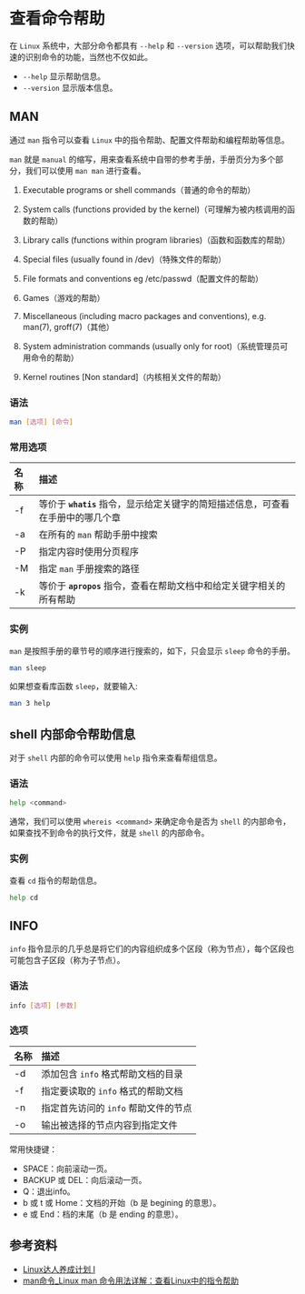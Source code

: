 # 查看命令帮助

在 `Linux` 系统中，大部分命令都具有 `--help` 和 `--version` 选项，可以帮助我们快速的识别命令的功能，当然也不仅如此。

* `--help` 显示帮助信息。
* `--version` 显示版本信息。

<!-- markdownlint-disable MD024 -->

## MAN

通过 `man` 指令可以查看 `Linux` 中的指令帮助、配置文件帮助和编程帮助等信息。

`man` 就是 `manual` 的缩写，用来查看系统中自带的参考手册，手册页分为多个部分，我们可以使用 `man man` 进行查看。

1. Executable programs or shell commands（普通的命令的帮助）

2. System calls (functions provided by the kernel)（可理解为被内核调用的函数的帮助）

3. Library calls (functions within program libraries)（函数和函数库的帮助）

4. Special files (usually found in /dev)（特殊文件的帮助）

5. File formats and conventions eg /etc/passwd（配置文件的帮助）

6. Games（游戏的帮助）

7. Miscellaneous (including macro packages and conventions), e.g. man(7), groff(7)（其他）

8. System administration commands (usually only for root)（系统管理员可用命令的帮助）

9. Kernel routines [Non standard]（内核相关文件的帮助）

### 语法

```bash
man [选项] [命令]
```

### 常用选项

| 名称 | 描述 |
| :-- | :-- |
| -f | 等价于 **`whatis`** 指令，显示给定关键字的简短描述信息，可查看在手册中的哪几个章 |
| -a | 在所有的 `man` 帮助手册中搜索 |
| -P | 指定内容时使用分页程序 |
| -M | 指定 `man` 手册搜索的路径 |
| -k | 等价于 **`apropos`** 指令，查看在帮助文档中和给定关键字相关的所有帮助 |

### 实例

`man` 是按照手册的章节号的顺序进行搜索的，如下，只会显示 `sleep` 命令的手册。

```bash
man sleep
```

如果想查看库函数 `sleep`，就要输入:

```bash
man 3 help
```

## shell 内部命令帮助信息

对于 `shell` 内部的命令可以使用 `help` 指令来查看帮组信息。

### 语法

```bash
help <command>
```

通常，我们可以使用 `whereis <command>` 来确定命令是否为 `shell` 的内部命令，如果查找不到命令的执行文件，就是 `shell` 的内部命令。

### 实例

查看 `cd` 指令的帮助信息。

```bash
help cd
```

## INFO

`info` 指令显示的几乎总是将它们的内容组织成多个区段（称为节点），每个区段也可能包含子区段（称为子节点）。

### 语法

```bash
info [选项] [参数]
```

### 选项

| 名称 | 描述 |
| :-- | :-- |
| -d | 添加包含 `info` 格式帮助文档的目录 |
| -f | 指定要读取的 `info` 格式的帮助文档 |
| -n | 指定首先访问的 `info` 帮助文件的节点 |
| -o | 输出被选择的节点内容到指定文件 |

常用快捷键：

* SPACE：向前滚动一页。
* BACKUP 或 DEL：向后滚动一页。
* Q：退出info。
* b 或 t 或 Home：文档的开始（b 是 begining 的意思）。
* e 或 End：档的末尾（b 是 ending 的意思）。

## 参考资料

* [Linux达人养成计划 I](https://www.imooc.com/learn/175)
* [man命令_Linux man 命令用法详解：查看Linux中的指令帮助](http://man.linuxde.net/man)
